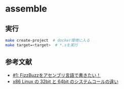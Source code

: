 # assemble

## 実行
```bash
make create-project  # docker環境に入る
make target=<target>  # *.sを実行
```

## 参考文献
- [#1: FizzBuzzをアセンブリ言語で書きたい！](https://www.youtube.com/watch?v=HFzk0fKDm_w)
- [x86 Linux の 32bit と 64bit のシステムコールの違い](https://www.mztn.org/lxasm64/x86_x64_table.html)
